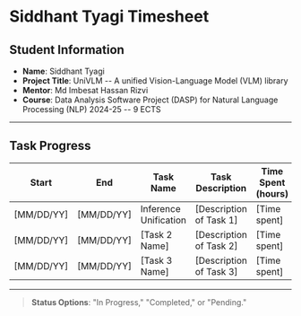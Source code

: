 # Siddhant Tyagi Timesheet

## Student Information
- **Name**: Siddhant Tyagi
- **Project Title**: UniVLM -- A unified Vision-Language Model (VLM) library
- **Mentor**: Md Imbesat Hassan Rizvi
- **Course**: Data Analysis Software Project (DASP) for Natural Language Processing (NLP) 2024-25 -- 9 ECTS

---

## Task Progress

| Start      | End        | Task Name       | Task Description         | Time Spent (hours) | Status        |
|------------|------------|-----------------|--------------------------|--------------------|---------------|
| [MM/DD/YY] | [MM/DD/YY] | Inference Unification   | [Description of Task 1]  | [Time spent]       | [In Progress] |
| [MM/DD/YY] | [MM/DD/YY] | [Task 2 Name]   | [Description of Task 2]  | [Time spent]       | [Completed]   |
| [MM/DD/YY] | [MM/DD/YY] | [Task 3 Name]   | [Description of Task 3]  | [Time spent]       | [Pending]     |

---

> **Status Options**: "In Progress," "Completed," or "Pending."
